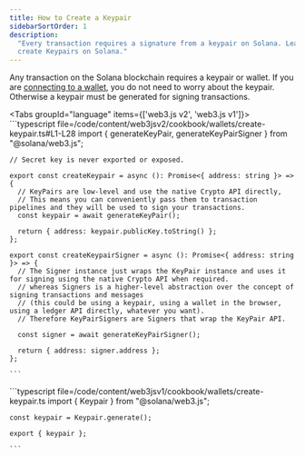```yaml
---
title: How to Create a Keypair
sidebarSortOrder: 1
description:
  "Every transaction requires a signature from a keypair on Solana. Learn how to
  create Keypairs on Solana."
---
```


Any transaction on the Solana blockchain requires a keypair or wallet. If you
are [connecting to a wallet](/content/cookbook/wallets/connect-wallet-react),
you do not need to worry about the keypair. Otherwise a keypair must be
generated for signing transactions.

<Tabs groupId="language" items={['web3.js v2', 'web3.js v1']}>
  <Tab value="web3.js v2">
    ```typescript file=/code/content/web3jsv2/cookbook/wallets/create-keypair.ts#L1-L28
    import { generateKeyPair, generateKeyPairSigner } from "@solana/web3.js";

    // Secret key is never exported or exposed.

    export const createKeypair = async (): Promise<{ address: string }> => {
      // KeyPairs are low-level and use the native Crypto API directly,
      // This means you can conveniently pass them to transaction pipelines and they will be used to sign your transactions.
      const keypair = await generateKeyPair();

      return { address: keypair.publicKey.toString() };
    };

    export const createKeypairSigner = async (): Promise<{ address: string }> => {
      // The Signer instance just wraps the KeyPair instance and uses it for signing using the native Crypto API when required.
      // whereas Signers is a higher-level abstraction over the concept of signing transactions and messages
      // (this could be using a keypair, using a wallet in the browser, using a ledger API directly, whatever you want).
      // Therefore KeyPairSigners are Signers that wrap the KeyPair API.

      const signer = await generateKeyPairSigner();

      return { address: signer.address };
    };

    ```
  </Tab>

  <Tab value="web3.js v1">
    ```typescript file=/code/content/web3jsv1/cookbook/wallets/create-keypair.ts
    import { Keypair } from "@solana/web3.js";

    const keypair = Keypair.generate();

    export { keypair };

    ```
  </Tab>
</Tabs>
